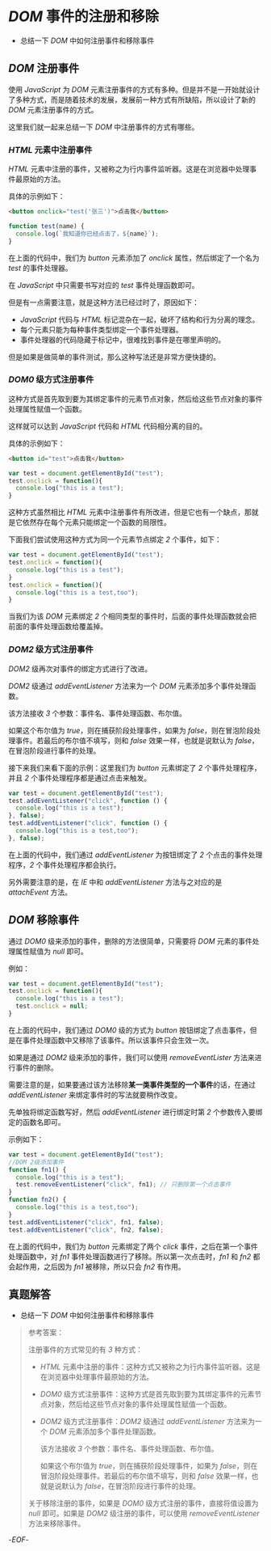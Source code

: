 # *DOM* 事件的注册和移除

- 总结一下 *DOM* 中如何注册事件和移除事件

## *DOM* 注册事件

使用 *JavaScript* 为 *DOM* 元素注册事件的方式有多种。但是并不是一开始就设计了多种方式，而是随着技术的发展，发展前一种方式有所缺陷，所以设计了新的 *DOM* 元素注册事件的方式。

这里我们就一起来总结一下 *DOM* 中注册事件的方式有哪些。

### *HTML* 元素中注册事件

*HTML* 元素中注册的事件，又被称之为行内事件监听器。这是在浏览器中处理事件最原始的方法。

具体的示例如下：

```html
<button onclick="test('张三')">点击我</button>
```

```js
function test(name) {
  console.log(`我知道你已经点击了，${name}`);
}
```

在上面的代码中，我们为 *button* 元素添加了 *onclick* 属性，然后绑定了一个名为 *test* 的事件处理器。

在 *JavaScript* 中只需要书写对应的 *test* 事件处理函数即可。

但是有一点需要注意，就是这种方法已经过时了，原因如下：

- *JavaScript* 代码与 *HTML* 标记混杂在一起，破坏了结构和行为分离的理念。
- 每个元素只能为每种事件类型绑定一个事件处理器。
- 事件处理器的代码隐藏于标记中，很难找到事件是在哪里声明的。

但是如果是做简单的事件测试，那么这种写法还是非常方便快捷的。

### *DOM0* 级方式注册事件

这种方式是首先取到要为其绑定事件的元素节点对象，然后给这些节点对象的事件处理属性赋值一个函数。

这样就可以达到 *JavaScript* 代码和 *HTML* 代码相分离的目的。

具体的示例如下：

```html
<button id="test">点击我</button>
```

```js
var test = document.getElementById("test");
test.onclick = function(){
  console.log("this is a test");
}
```

这种方式虽然相比 *HTML* 元素中注册事件有所改进，但是它也有一个缺点，那就是它依然存在每个元素只能绑定一个函数的局限性。

下面我们尝试使用这种方式为同一个元素节点绑定 *2* 个事件，如下：

```js
var test = document.getElementById("test");
test.onclick = function(){
  console.log("this is a test");
}
test.onclick = function(){
  console.log("this is a test,too");
}
```

当我们为该 *DOM* 元素绑定 *2* 个相同类型的事件时，后面的事件处理函数就会把前面的事件处理函数给覆盖掉。

### *DOM2* 级方式注册事件

*DOM2* 级再次对事件的绑定方式进行了改进。

*DOM2* 级通过 *addEventListener* 方法来为一个 *DOM* 元素添加多个事件处理函数。

该方法接收 *3* 个参数：事件名、事件处理函数、布尔值。

如果这个布尔值为 *true*，则在捕获阶段处理事件，如果为 *false*，则在冒泡阶段处理事件。若最后的布尔值不填写，则和 *false* 效果一样，也就是说默认为 *false*，在冒泡阶段进行事件的处理。

接下来我们来看下面的示例：这里我们为 *button* 元素绑定了 *2* 个事件处理程序，并且 *2* 个事件处理程序都是通过点击来触发。

```js
var test = document.getElementById("test");
test.addEventListener("click", function () {
  console.log("this is a test");
}, false);
test.addEventListener("click", function () {
  console.log("this is a test,too");
}, false);
```

在上面的代码中，我们通过 *addEventListener* 为按钮绑定了 *2* 个点击的事件处理程序，*2* 个事件处理程序都会执行。

另外需要注意的是，在 *IE* 中和 *addEventListener* 方法与之对应的是 *attachEvent* 方法。

## *DOM* 移除事件

通过 *DOM0* 级来添加的事件，删除的方法很简单，只需要将 *DOM* 元素的事件处理属性赋值为 *null* 即可。

例如：

```js
var test = document.getElementById("test");
test.onclick = function(){
  console.log("this is a test");
  test.onclick = null;
}
```

在上面的代码中，我们通过 *DOM0* 级的方式为 *button* 按钮绑定了点击事件，但是在事件处理函数中又移除了该事件。所以该事件只会生效一次。

如果是通过 *DOM2* 级来添加的事件，我们可以使用 *removeEventLister* 方法来进行事件的删除。

需要注意的是，如果要通过该方法移除**某一类事件类型的一个事件**的话，在通过 *addEventListener* 来绑定事件时的写法就要稍作改变。

先单独将绑定函数写好，然后 *addEventListener* 进行绑定时第 *2* 个参数传入要绑定的函数名即可。

示例如下：

```js
var test = document.getElementById("test");
//DOM 2级添加事件
function fn1() {
  console.log("this is a test");
  test.removeEventListener("click", fn1); // 只删除第一个点击事件
}
function fn2() {
  console.log("this is a test,too");
}
test.addEventListener("click", fn1, false);
test.addEventListener("click", fn2, false);
```

在上面的代码中，我们为 *button* 元素绑定了两个 *click* 事件，之后在第一个事件处理函数中，对 *fn1* 事件处理函数进行了移除。所以第一次点击时，*fn1* 和 *fn2* 都会起作用，之后因为 *fn1* 被移除，所以只会 *fn2* 有作用。

## 真题解答

- 总结一下 *DOM* 中如何注册事件和移除事件

> 参考答案：
>
> 注册事件的方式常见的有 *3* 种方式：
>
> - *HTML* 元素中注册的事件：这种方式又被称之为行内事件监听器。这是在浏览器中处理事件最原始的方法。
>
> - *DOM0* 级方式注册事件：这种方式是首先取到要为其绑定事件的元素节点对象，然后给这些节点对象的事件处理属性赋值一个函数。
>
> - *DOM2* 级方式注册事件：*DOM2* 级通过 *addEventListener* 方法来为一个 *DOM* 元素添加多个事件处理函数。
>
>   该方法接收 *3* 个参数：事件名、事件处理函数、布尔值。
>
>   如果这个布尔值为 *true*，则在捕获阶段处理事件，如果为 *false*，则在冒泡阶段处理事件。若最后的布尔值不填写，则和 *false* 效果一样，也就是说默认为 *false*，在冒泡阶段进行事件的处理。
>
> 关于移除注册的事件，如果是 *DOM0* 级方式注册的事件，直接将值设置为 *null* 即可。如果是 *DOM2* 级注册的事件，可以使用 *removeEventListener* 方法来移除事件。



-*EOF*-


